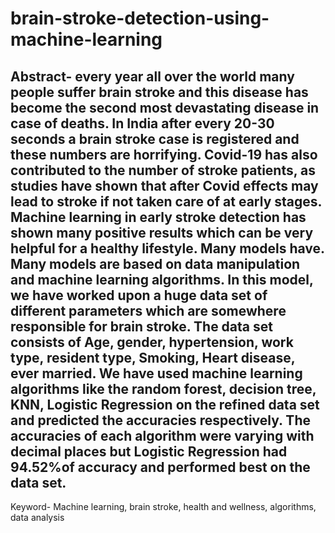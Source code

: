 # brain-stroke-detection-using-machine-learning

## Abstract- every year all over the world many people suffer brain stroke and this disease has become the second most devastating disease in case of deaths. In India     after every 20-30 seconds a brain stroke case is registered and these numbers are horrifying. Covid-19 has also contributed to the number of stroke patients, as         studies have shown that after Covid effects may lead to stroke if not taken care of at early stages. Machine learning in early stroke detection has shown many positive   results which can be very helpful for a healthy lifestyle. Many models have. Many models are based on data manipulation and machine learning algorithms. In this model,   we have worked upon a huge data set of different parameters which are somewhere responsible for brain stroke. The data set consists of Age, gender, hypertension, work   type, resident type, Smoking, Heart disease, ever married. We have used machine learning algorithms like the random forest, decision tree, KNN, Logistic Regression on   the refined data set and predicted the accuracies respectively. The accuracies of each algorithm were varying with decimal places but Logistic Regression had 94.52%of   accuracy and performed best on the data set.
  Keyword- Machine learning, brain stroke, health and wellness, algorithms, data analysis
